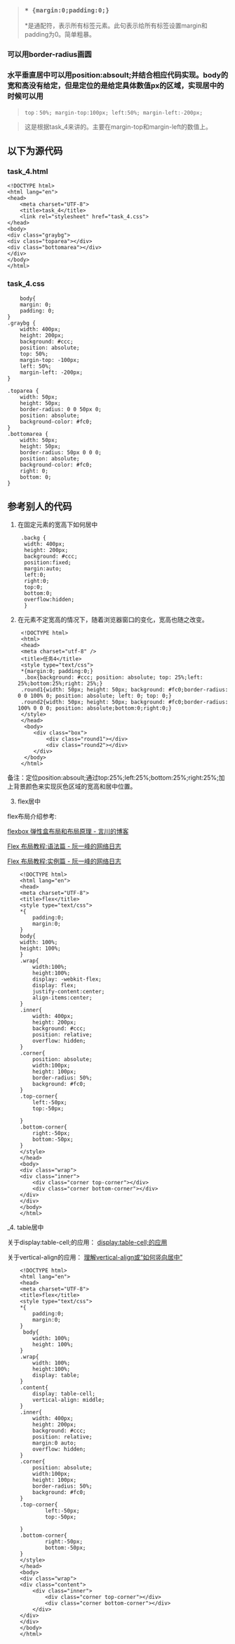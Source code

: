 > ###  `* {margin:0;padding:0;}`
> *是通配符，表示所有标签元素。此句表示给所有标签设置margin和padding为0。简单粗暴。

### 可以用border-radius画圆

### 水平垂直居中可以用position:absoult;并结合相应代码实现。body的宽和高没有给定，但是定位的是给定具体数值px的区域，实现居中的时候可以用 
>  `top：50%; margin-top:100px; left:50%; margin-left:-200px;`

> 这是根据task_4来讲的。主要在margin-top和margin-left的数值上。

## 以下为源代码

### task_4.html
    <!DOCTYPE html>
    <html lang="en">
    <head>
    	<meta charset="UTF-8">
    	<title>task_4</title>
    	<link rel="stylesheet" href="task_4.css">
    </head>
    <body>
    <div class="graybg">
    <div class="toparea"></div>
    <div class="bottomarea"></div>
    </div>
    </body>
    </html>

### task_4.css

	    body{
    	margin: 0;
    	padding: 0;
    }
    .graybg {
    	width: 400px;
    	height: 200px;
    	background: #ccc;
    	position: absolute;
    	top: 50%;
    	margin-top: -100px;
    	left: 50%;
    	margin-left: -200px;
    }
    
    .toparea {
    	width: 50px;
    	height: 50px;
    	border-radius: 0 0 50px 0;
    	position: absolute;
    	background-color: #fc0;
    }
    .bottomarea {
    	width: 50px;
    	height: 50px;
    	border-radius: 50px 0 0 0;
    	position: absolute;
    	background-color: #fc0;
    	right: 0;
    	bottom: 0;
    }

## 参考别人的代码

1. 在固定元素的宽高下如何居中

        .backg {
  		 width: 400px;
  		 height: 200px;
   		 background: #ccc;
   		 position:fixed;
   		 margin:auto;
   		 left:0;
   		 right:0;
   		 top:0;
   		 bottom:0;
   		 overflow:hidden;
   		 } 

2. 在元素不定宽高的情况下，随着浏览器窗口的变化，宽高也随之改变。

    	<!DOCTYPE html>
    	<html>
    	<head>
    	<meta charset="utf-8" />
    	<title>任务4</title>
    	<style type="text/css">
    	*{margin:0; padding:0;}
		 .box{background: #ccc; position: absolute; top: 25%;left: 25%;bottom:25%;right: 25%;}
    	.round1{width: 50px; height: 50px; background: #fc0;border-radius: 0 0 100% 0; position: absolute; left: 0; top: 0;}
    	.round2{width: 50px; height: 50px; background: #fc0;border-radius: 100% 0 0 0; position: absolute;bottom:0;right:0;}
    	</style>
  	  	</head>
   		 <body>
    		<div class="box">
    			<div class="round1"></div>
    			<div class="round2"></div>
    		</div>
   		 </body>
    	</html>
备注：定位position:absoult;通过top:25%;left:25%;bottom:25%;right:25%;加上背景颜色来实现灰色区域的宽高和居中位置。

3.  flex居中

flex布局介绍参考:

[flexbox 弹性盒布局和布局原理 - 言川的博客](http://blog.csdn.net/lihongxun945/article/details/45458717)

[Flex 布局教程:语法篇 - 阮一峰的网络日志](http://www.ruanyifeng.com/blog/2015/07/flex-grammar.html)

[Flex 布局教程:实例篇 - 阮一峰的网络日志](http://www.ruanyifeng.com/blog/2015/07/flex-examples.html?bsh_bid=683103006)

		<!DOCTYPE html>
		<html lang="en">
		<head>
		<meta charset="UTF-8">
		<title>flex</title>
		<style type="text/css">
		*{
			padding:0;
			margin:0;
		}
		body{
		width: 100%;
		height: 100%;
		}
		.wrap{
			width:100%;
			height:100%;		
			display: -webkit-flex;
			display: flex;
			justify-content:center;
			align-items:center;
		}
		.inner{
			width: 400px;
			height: 200px;
			background: #ccc;
			position: relative;
			overflow: hidden;
		}
		.corner{
			position: absolute;
			width:100px;
			height: 100px;
			border-radius: 50%;
			background: #fc0;
		}
		.top-corner{
			left:-50px;
			top:-50px;

		}
		.bottom-corner{
			right:-50px;
			bottom:-50px;
		}
		</style>
		</head>
		<body>
		<div class="wrap">
		<div class="inner">
			<div class="corner top-corner"></div>
			<div class="corner bottom-corner"></div>
		</div>
		</div>
		</body>
		</html>

_4. table居中

关于display:table-cell;的应用：
[display:table-cell;的应用](http://www.zhangxinxu.com/wordpress/2010/10/%E6%88%91%E6%89%80%E7%9F%A5%E9%81%93%E7%9A%84%E5%87%A0%E7%A7%8Ddisplaytable-cell%E7%9A%84%E5%BA%94%E7%94%A8/)

关于vertical-align的应用：
[理解vertical-align或“如何竖向居中”](http://www.webhek.com/vertical-align/)

		<!DOCTYPE html>
		<html lang="en">
		<head>
		<meta charset="UTF-8">
		<title>flex</title>
		<style type="text/css">
		*{
			padding:0;
			margin:0;
		}
		 body{
            width: 100%;
            height: 100%;
        }
		.wrap{
			width: 100%;
			height:100%;
			display: table;
		}
		.content{
			display: table-cell;
			vertical-align: middle;
		}
		.inner{
			width: 400px;
			height: 200px;
			background: #ccc;
			position: relative;
			margin:0 auto;
			overflow: hidden;
		}
		.corner{
			position: absolute;
			width:100px;
			height: 100px;
			border-radius: 50%;
			background: #fc0;
		}
		.top-corner{
				left:-50px;
				top:-50px;

		}
		.bottom-corner{
				right:-50px;
				bottom:-50px;
		}
		</style>
		</head>
		<body>
		<div class="wrap">
		<div class="content">
			<div class="inner">
				<div class="corner top-corner"></div>
				<div class="corner bottom-corner"></div>
			</div>
		</div>
		</div>
		</body>
		</html>
